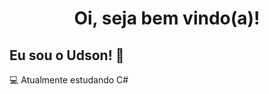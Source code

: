  <h1 align="center">Oi, seja bem vindo(a)!</h1>

## Eu sou o Udson! 👋

💻 Atualmente estudando C# 













